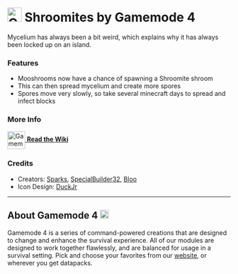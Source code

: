 # <img src="https://raw.githubusercontent.com/Gamemode4Dev/GM4_Datapacks/master/base/images/gm4_logo.png" alt="GM4 Logo" width="32" /> Shroomites by Gamemode 4<!--$pmc:delete-->

Mycelium has always been a bit weird, which explains why it has always been locked up on an island.<!--$pmc:headerSize-->

### Features
- Mooshrooms now have a chance of spawning a Shroomite shroom
- This can then spread mycelium and create more spores
- Spores move very slowly, so take several minecraft days to spread and infect blocks

### More Info
[<img src="https://raw.githubusercontent.com/Gamemode4Dev/GM4_Datapacks/master/base/images/gm4_wiki_logo.png" alt="Gamemode 4 Wiki Logo" width="40" align="center"/> **Read the Wiki**](https://wiki.gm4.co/wiki/Shroomites)

### Credits
- Creators: [Sparks](https://bsky.app/profile/selcouthsparks.bsky.social), [SpecialBuilder32](https://bsky.app/profile/specialbuilder32.bsky.social), [Bloo](https://bsky.app/profile/bloo.boo)
- Icon Design: [DuckJr](https://twitter.com/DuckJr94)

---
## About Gamemode 4 <img src="https://raw.githubusercontent.com/Gamemode4Dev/GM4_Datapacks/master/base/images/gm4_logo.png" alt="Gamemode 4 Logo" width="20"/>
Gamemode 4 is a series of command-powered creations that are designed to change and enhance the survival experience. All of our modules are designed to work together flawlessly, and are balanced for usage in a survival setting. Pick and choose your favorites from our [website](https://gm4.co), or wherever you get datapacks.